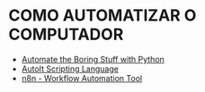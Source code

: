 # COMO AUTOMATIZAR O COMPUTADOR

* [Automate the Boring Stuff with Python](https://automatetheboringstuff.com "Automate the Boring Stuff with Python")
* [AutoIt Scripting Language](https://www.autoitscript.com/site/autoit/ "AutoIt Scripting Language")
* [n8n - Workflow Automation Tool](https://github.com/n8n-io/n8n "n8n - Workflow Automation Tool")
